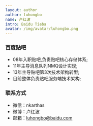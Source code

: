 ```yaml
---
layout: author
author: luhongbo
name: 卢红波
intro: Baidu Tieba
avatar: /img/avatar/luhongbo.png
---
```




### 百度贴吧

- 08年入职贴吧,负责贴吧核心存储体系; 
- 11年主导消息队列NMQ设计实现;
- 13年主导贴吧第3次技术架构转型;
- 目前整体负责贴吧服务端技术架构;

### 联系方式

- 微信：nkarthas
- 微博：卢红波
- 邮箱：luhongbo@baidu.com
